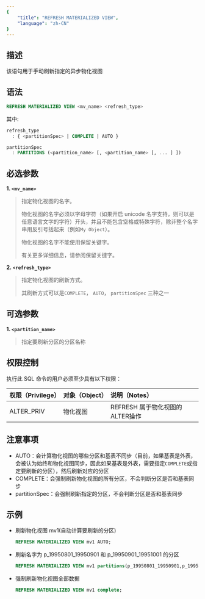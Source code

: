 ```yaml
---
{
    "title": "REFRESH MATERIALIZED VIEW",
    "language": "zh-CN"
}
---
```


<!--
Licensed to the Apache Software Foundation (ASF) under one
or more contributor license agreements.  See the NOTICE file
distributed with this work for additional information
regarding copyright ownership.  The ASF licenses this file
to you under the Apache License, Version 2.0 (the
"License"); you may not use this file except in compliance
with the License.  You may obtain a copy of the License at

  http://www.apache.org/licenses/LICENSE-2.0

Unless required by applicable law or agreed to in writing,
software distributed under the License is distributed on an
"AS IS" BASIS, WITHOUT WARRANTIES OR CONDITIONS OF ANY
KIND, either express or implied.  See the License for the
specific language governing permissions and limitations
under the License.
-->



## 描述

该语句用于手动刷新指定的异步物化视图

## 语法

```sql
REFRESH MATERIALIZED VIEW <mv_name> <refresh_type>
```

其中:
```sql
refresh_type
  : { <partitionSpec> | COMPLETE | AUTO }
```

```sql
partitionSpec
  : PARTITIONS (<partition_name> [, <partition_name> [, ... ] ])
```

## 必选参数
**1. `<mv_name>`**

> 指定物化视图的名字。
>
> 物化视图的名字必须以字母字符（如果开启 unicode 名字支持，则可以是任意语言文字的字符）开头，并且不能包含空格或特殊字符，除非整个名字串用反引号括起来（例如`My Object`）。
>
> 物化视图的名字不能使用保留关键字。
>
> 有关更多详细信息，请参阅保留关键字。

**2. `<refresh_type>`**

> 指定物化视图的刷新方式。
>
> 其刷新方式可以是`COMPLETE`， `AUTO`， `partitionSpec` 三种之一

## 可选参数
**1. `<partition_name>`**
> 指定要刷新分区的分区名称
>

## 权限控制
执行此 SQL 命令的用户必须至少具有以下权限：

| 权限（Privilege）  | 对象（Object） | 说明（Notes）                                        |
| :--------- | :----- | :------------------------------------------- |
| ALTER_PRIV | 物化视图  | REFRESH 属于物化视图的ALTER操作 |

## 注意事项
- AUTO：会计算物化视图的哪些分区和基表不同步（目前，如果基表是外表，会被认为始终和物化视图同步，因此如果基表是外表，需要指定`COMPLETE`或指定要刷新的分区），然后刷新对应的分区
- COMPLETE：会强制刷新物化视图的所有分区，不会判断分区是否和基表同步
- partitionSpec：会强制刷新指定的分区，不会判断分区是否和基表同步

## 示例


- 刷新物化视图 mv1(自动计算要刷新的分区)

    ```sql
    REFRESH MATERIALIZED VIEW mv1 AUTO;
    ```


- 刷新名字为 p_19950801_19950901 和 p_19950901_19951001 的分区

    ```sql
    REFRESH MATERIALIZED VIEW mv1 partitions(p_19950801_19950901,p_19950901_19951001);
    ```
 

- 强制刷新物化视图全部数据

    ```sql
    REFRESH MATERIALIZED VIEW mv1 complete;
    ```
